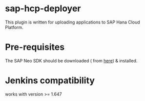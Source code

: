 sap-hcp-deployer
================

This plugin is written for uploading applications to SAP Hana Cloud Platform.

Pre-requisites
==============

The SAP Neo SDK should be downloaded ( from [here](https://tools.hana.ondemand.com/#cloud)) & installed.

Jenkins compatibility
=====================

works with version >= 1.647